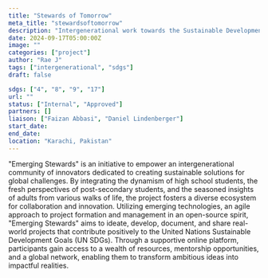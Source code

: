 ```yaml
---
title: "Stewards of Tomorrow"
meta_title: "stewardsoftomorrow"
description: "Intergenerational work towards the Sustainable Development Goals."
date: 2024-09-17T05:00:00Z
image: ""
categories: ["project"]
author: "Rae J"
tags: ["intergenerational", "sdgs"]
draft: false

sdgs: ["4", "8", "9", "17"]
url: ""
status: ["Internal", "Approved"]
partners: []
liaison: ["Faizan Abbasi", "Daniel Lindenberger"]
start_date:
end_date:
location: "Karachi, Pakistan"
---
```


"Emerging Stewards" is an initiative to empower an intergenerational community of innovators dedicated to creating sustainable solutions for global challenges. By integrating the dynamism of high school students, the fresh perspectives of post-secondary students, and the seasoned insights of adults from various walks of life, the project fosters a diverse ecosystem for collaboration and innovation. Utilizing emerging technologies, an agile approach to project formation and management in an open-source spirit, "Emerging Stewards" aims to ideate, develop, document, and share real-world projects that contribute positively to the United Nations Sustainable Development Goals (UN SDGs). Through a supportive online platform, participants gain access to a wealth of resources, mentorship opportunities, and a global network, enabling them to transform ambitious ideas into impactful realities.
